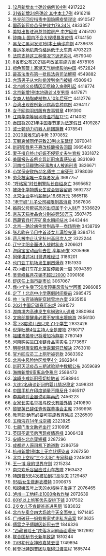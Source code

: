 1. [12月新增本土确诊病例104例](http://www.baidu.com/baidu?cl=3&tn=SE_baiduhomet8_jmjb7mjw&rsv_dl=fyb_top&fr=top1000&wd=12%D4%C2%D0%C2%D4%F6%B1%BE%CD%C1%C8%B7%D5%EF%B2%A1%C0%FD104%C0%FD) 4917222
1. [31省新增24例确诊 其中本土7例](http://www.baidu.com/baidu?cl=3&tn=SE_baiduhomet8_jmjb7mjw&rsv_dl=fyb_top&fr=top1000&wd=31%CA%A1%D0%C2%D4%F624%C0%FD%C8%B7%D5%EF%20%C6%E4%D6%D0%B1%BE%CD%C17%C0%FD) 4916218
1. [外交部回应指责中国隐瞒疫情谬论](http://www.baidu.com/baidu?cl=3&tn=SE_baiduhomet8_jmjb7mjw&rsv_dl=fyb_top&fr=top1000&wd=%CD%E2%BD%BB%B2%BF%BB%D8%D3%A6%D6%B8%D4%F0%D6%D0%B9%FA%D2%FE%C2%F7%D2%DF%C7%E9%C3%FD%C2%DB) 4910547
1. [国药新冠疫苗保护效力79.34%](http://www.baidu.com/baidu?cl=3&tn=SE_baiduhomet8_jmjb7mjw&rsv_dl=fyb_top&fr=top1000&wd=%B9%FA%D2%A9%D0%C2%B9%DA%D2%DF%C3%E7%B1%A3%BB%A4%D0%A7%C1%A679.34%25) 4833357
1. [美拟出售驻港总领馆房产 中方回应](http://www.baidu.com/baidu?cl=3&tn=SE_baiduhomet8_jmjb7mjw&rsv_dl=fyb_top&fr=top1000&wd=%C3%C0%C4%E2%B3%F6%CA%DB%D7%A4%B8%DB%D7%DC%C1%EC%B9%DD%B7%BF%B2%FA%20%D6%D0%B7%BD%BB%D8%D3%A6) 4745120
1. [钟南山:国内不会大规模暴发疫情](http://www.baidu.com/baidu?cl=3&tn=SE_baiduhomet8_jmjb7mjw&rsv_dl=fyb_top&fr=top1000&wd=%D6%D3%C4%CF%C9%BD%3A%B9%FA%C4%DA%B2%BB%BB%E1%B4%F3%B9%E6%C4%A3%B1%A9%B7%A2%D2%DF%C7%E9) 4744150
1. [黑龙江黑河发现1例本土确诊病例](http://www.baidu.com/baidu?cl=3&tn=SE_baiduhomet8_jmjb7mjw&rsv_dl=fyb_top&fr=top1000&wd=%BA%DA%C1%FA%BD%AD%BA%DA%BA%D3%B7%A2%CF%D61%C0%FD%B1%BE%CD%C1%C8%B7%D5%EF%B2%A1%C0%FD) 4738678
1. [春运多地机票价格远低于火车票](http://www.baidu.com/baidu?cl=3&tn=SE_baiduhomet8_jmjb7mjw&rsv_dl=fyb_top&fr=top1000&wd=%B4%BA%D4%CB%B6%E0%B5%D8%BB%FA%C6%B1%BC%DB%B8%F1%D4%B6%B5%CD%D3%DA%BB%F0%B3%B5%C6%B1) 4703223
1. [法院支持这三种情况下返还彩礼](http://www.baidu.com/baidu?cl=3&tn=SE_baiduhomet8_jmjb7mjw&rsv_dl=fyb_top&fr=top1000&wd=%B7%A8%D4%BA%D6%A7%B3%D6%D5%E2%C8%FD%D6%D6%C7%E9%BF%F6%CF%C2%B7%B5%BB%B9%B2%CA%C0%F1) 4579040
1. [8省市公布2021高考改革实施方案](http://www.baidu.com/baidu?cl=3&tn=SE_baiduhomet8_jmjb7mjw&rsv_dl=fyb_top&fr=top1000&wd=8%CA%A1%CA%D0%B9%AB%B2%BC2021%B8%DF%BF%BC%B8%C4%B8%EF%CA%B5%CA%A9%B7%BD%B0%B8) 4578105
1. [橙色预警！寒潮天气继续影响中国](http://www.baidu.com/baidu?cl=3&tn=SE_baiduhomet8_jmjb7mjw&rsv_dl=fyb_top&fr=top1000&wd=%B3%C8%C9%AB%D4%A4%BE%AF%A3%A1%BA%AE%B3%B1%CC%EC%C6%F8%BC%CC%D0%F8%D3%B0%CF%EC%D6%D0%B9%FA) 4572824
1. [最高法发布第一批民法典司法解释](http://www.baidu.com/baidu?cl=3&tn=SE_baiduhomet8_jmjb7mjw&rsv_dl=fyb_top&fr=top1000&wd=%D7%EE%B8%DF%B7%A8%B7%A2%B2%BC%B5%DA%D2%BB%C5%FA%C3%F1%B7%A8%B5%E4%CB%BE%B7%A8%BD%E2%CA%CD) 4549882
1. [台湾男子从大陆偷渡到金门被抓](http://www.baidu.com/baidu?cl=3&tn=SE_baiduhomet8_jmjb7mjw&rsv_dl=fyb_top&fr=top1000&wd=%CC%A8%CD%E5%C4%D0%D7%D3%B4%D3%B4%F3%C2%BD%CD%B5%B6%C9%B5%BD%BD%F0%C3%C5%B1%BB%D7%A5) 4500943
1. [北京顺义疫情因印尼输入病例引起](http://www.baidu.com/baidu?cl=3&tn=SE_baiduhomet8_jmjb7mjw&rsv_dl=fyb_top&fr=top1000&wd=%B1%B1%BE%A9%CB%B3%D2%E5%D2%DF%C7%E9%D2%F2%D3%A1%C4%E1%CA%E4%C8%EB%B2%A1%C0%FD%D2%FD%C6%F0) 4418774
1. [北京新增1例本地确诊:4岁男童](http://www.baidu.com/baidu?cl=3&tn=SE_baiduhomet8_jmjb7mjw&rsv_dl=fyb_top&fr=top1000&wd=%B1%B1%BE%A9%D0%C2%D4%F61%C0%FD%B1%BE%B5%D8%C8%B7%D5%EF%3A4%CB%EA%C4%D0%CD%AF) 4417871
1. [女商人抽脂成植物人10年后死亡](http://www.baidu.com/baidu?cl=3&tn=SE_baiduhomet8_jmjb7mjw&rsv_dl=fyb_top&fr=top1000&wd=%C5%AE%C9%CC%C8%CB%B3%E9%D6%AC%B3%C9%D6%B2%CE%EF%C8%CB10%C4%EA%BA%F3%CB%C0%CD%F6) 4412776
1. [台湾出现首例新冠病毒变种病例](http://www.baidu.com/baidu?cl=3&tn=SE_baiduhomet8_jmjb7mjw&rsv_dl=fyb_top&fr=top1000&wd=%CC%A8%CD%E5%B3%F6%CF%D6%CA%D7%C0%FD%D0%C2%B9%DA%B2%A1%B6%BE%B1%E4%D6%D6%B2%A1%C0%FD) 4264117
1. [女子网购羽绒服有丧事臂章](http://www.baidu.com/baidu?cl=3&tn=SE_baiduhomet8_jmjb7mjw&rsv_dl=fyb_top&fr=top1000&wd=%C5%AE%D7%D3%CD%F8%B9%BA%D3%F0%C8%DE%B7%FE%D3%D0%C9%A5%CA%C2%B1%DB%D5%C2) 4191390
1. [江南华南等局地降温将超12℃](http://www.baidu.com/baidu?cl=3&tn=SE_baiduhomet8_jmjb7mjw&rsv_dl=fyb_top&fr=top1000&wd=%BD%AD%C4%CF%BB%AA%C4%CF%B5%C8%BE%D6%B5%D8%BD%B5%CE%C2%BD%AB%B3%AC12%A1%E6) 4114032
1. [泰国将2021年中国春节定为法定假日](http://www.baidu.com/baidu?cl=3&tn=SE_baiduhomet8_jmjb7mjw&rsv_dl=fyb_top&fr=top1000&wd=%CC%A9%B9%FA%BD%AB2021%C4%EA%D6%D0%B9%FA%B4%BA%BD%DA%B6%A8%CE%AA%B7%A8%B6%A8%BC%D9%C8%D5) 4109287
1. [波士顿动力机器人组团跳舞](http://www.baidu.com/baidu?cl=3&tn=SE_baiduhomet8_jmjb7mjw&rsv_dl=fyb_top&fr=top1000&wd=%B2%A8%CA%BF%B6%D9%B6%AF%C1%A6%BB%FA%C6%F7%C8%CB%D7%E9%CD%C5%CC%F8%CE%E8) 4078541
1. [2020最难忘的手势](http://www.baidu.com/baidu?cl=3&tn=SE_baiduhomet8_jmjb7mjw&rsv_dl=fyb_top&fr=top1000&wd=2020%D7%EE%C4%D1%CD%FC%B5%C4%CA%D6%CA%C6) 3970852
1. [天鹅哀悼同伴导致23列火车延误](http://www.baidu.com/baidu?cl=3&tn=SE_baiduhomet8_jmjb7mjw&rsv_dl=fyb_top&fr=top1000&wd=%CC%EC%B6%EC%B0%A7%B5%BF%CD%AC%B0%E9%B5%BC%D6%C223%C1%D0%BB%F0%B3%B5%D1%D3%CE%F3) 3970041
1. [新冠阳性男子篡改核酸报告回国](http://www.baidu.com/baidu?cl=3&tn=SE_baiduhomet8_jmjb7mjw&rsv_dl=fyb_top&fr=top1000&wd=%D0%C2%B9%DA%D1%F4%D0%D4%C4%D0%D7%D3%B4%DB%B8%C4%BA%CB%CB%E1%B1%A8%B8%E6%BB%D8%B9%FA) 3965462
1. [妻子擅自终止妊娠不侵犯丈夫生育权](http://www.baidu.com/baidu?cl=3&tn=SE_baiduhomet8_jmjb7mjw&rsv_dl=fyb_top&fr=top1000&wd=%C6%DE%D7%D3%C9%C3%D7%D4%D6%D5%D6%B9%C8%D1%C9%EF%B2%BB%C7%D6%B7%B8%D5%C9%B7%F2%C9%FA%D3%FD%C8%A8) 3831872
1. [美国报告首例变异新冠病毒感染者](http://www.baidu.com/baidu?cl=3&tn=SE_baiduhomet8_jmjb7mjw&rsv_dl=fyb_top&fr=top1000&wd=%C3%C0%B9%FA%B1%A8%B8%E6%CA%D7%C0%FD%B1%E4%D2%EC%D0%C2%B9%DA%B2%A1%B6%BE%B8%D0%C8%BE%D5%DF) 3831090
1. [河南捡蒜瓣致8死事故4人被追刑责](http://www.baidu.com/baidu?cl=3&tn=SE_baiduhomet8_jmjb7mjw&rsv_dl=fyb_top&fr=top1000&wd=%BA%D3%C4%CF%BC%F1%CB%E2%B0%EA%D6%C28%CB%C0%CA%C2%B9%CA4%C8%CB%B1%BB%D7%B7%D0%CC%D4%F0) 3826671
1. [小学保安砍伤41名师生 二审死刑](http://www.baidu.com/baidu?cl=3&tn=SE_baiduhomet8_jmjb7mjw&rsv_dl=fyb_top&fr=top1000&wd=%D0%A1%D1%A7%B1%A3%B0%B2%BF%B3%C9%CB41%C3%FB%CA%A6%C9%FA%20%B6%FE%C9%F3%CB%C0%D0%CC) 3798039
1. [劳荣枝案唯一幸存者发声](http://www.baidu.com/baidu?cl=3&tn=SE_baiduhomet8_jmjb7mjw&rsv_dl=fyb_top&fr=top1000&wd=%C0%CD%C8%D9%D6%A6%B0%B8%CE%A8%D2%BB%D0%D2%B4%E6%D5%DF%B7%A2%C9%F9) 3697757
1. [“呼格案”时任刑警队长自缢身亡](http://www.baidu.com/baidu?cl=3&tn=SE_baiduhomet8_jmjb7mjw&rsv_dl=fyb_top&fr=top1000&wd=%A1%B0%BA%F4%B8%F1%B0%B8%A1%B1%CA%B1%C8%CE%D0%CC%BE%AF%B6%D3%B3%A4%D7%D4%E7%CB%C9%ED%CD%F6) 3695652
1. [被泼化学物质女生或会毁容留疤](http://www.baidu.com/baidu?cl=3&tn=SE_baiduhomet8_jmjb7mjw&rsv_dl=fyb_top&fr=top1000&wd=%B1%BB%C6%C3%BB%AF%D1%A7%CE%EF%D6%CA%C5%AE%C9%FA%BB%F2%BB%E1%BB%D9%C8%DD%C1%F4%B0%CC) 3692737
1. [北京企业平均薪酬达16.68万元](http://www.baidu.com/baidu?cl=3&tn=SE_baiduhomet8_jmjb7mjw&rsv_dl=fyb_top&fr=top1000&wd=%B1%B1%BE%A9%C6%F3%D2%B5%C6%BD%BE%F9%D0%BD%B3%EA%B4%EF16.68%CD%F2%D4%AA) 3665118
1. [“老干妈”儿子公司被限制高消费](http://www.baidu.com/baidu?cl=3&tn=SE_baiduhomet8_jmjb7mjw&rsv_dl=fyb_top&fr=top1000&wd=%A1%B0%C0%CF%B8%C9%C2%E8%A1%B1%B6%F9%D7%D3%B9%AB%CB%BE%B1%BB%CF%DE%D6%C6%B8%DF%CF%FB%B7%D1) 3567606
1. [婚前父母帮买房的出资属于个人财产](http://www.baidu.com/baidu?cl=3&tn=SE_baiduhomet8_jmjb7mjw&rsv_dl=fyb_top&fr=top1000&wd=%BB%E9%C7%B0%B8%B8%C4%B8%B0%EF%C2%F2%B7%BF%B5%C4%B3%F6%D7%CA%CA%F4%D3%DA%B8%F6%C8%CB%B2%C6%B2%FA) 3536829
1. [京东天猫唯品会分别被罚50万元](http://www.baidu.com/baidu?cl=3&tn=SE_baiduhomet8_jmjb7mjw&rsv_dl=fyb_top&fr=top1000&wd=%BE%A9%B6%AB%CC%EC%C3%A8%CE%A8%C6%B7%BB%E1%B7%D6%B1%F0%B1%BB%B7%A350%CD%F2%D4%AA) 3507475
1. [西藏官兵打开矿泉水瞬间结冰](http://www.baidu.com/baidu?cl=3&tn=SE_baiduhomet8_jmjb7mjw&rsv_dl=fyb_top&fr=top1000&wd=%CE%F7%B2%D8%B9%D9%B1%F8%B4%F2%BF%AA%BF%F3%C8%AA%CB%AE%CB%B2%BC%E4%BD%E1%B1%F9) 3443444
1. [北京一确诊病例曾到昌平一商场购物](http://www.baidu.com/baidu?cl=3&tn=SE_baiduhomet8_jmjb7mjw&rsv_dl=fyb_top&fr=top1000&wd=%B1%B1%BE%A9%D2%BB%C8%B7%D5%EF%B2%A1%C0%FD%D4%F8%B5%BD%B2%FD%C6%BD%D2%BB%C9%CC%B3%A1%B9%BA%CE%EF) 3438769
1. [张若昀在节目中首谈女儿满脸宠溺](http://www.baidu.com/baidu?cl=3&tn=SE_baiduhomet8_jmjb7mjw&rsv_dl=fyb_top&fr=top1000&wd=%D5%C5%C8%F4%EA%C0%D4%DA%BD%DA%C4%BF%D6%D0%CA%D7%CC%B8%C5%AE%B6%F9%C2%FA%C1%B3%B3%E8%C4%E7) 3384714
1. [蒋凡被中止认定杭州高层次人才](http://www.baidu.com/baidu?cl=3&tn=SE_baiduhomet8_jmjb7mjw&rsv_dl=fyb_top&fr=top1000&wd=%BD%AF%B7%B2%B1%BB%D6%D0%D6%B9%C8%CF%B6%A8%BA%BC%D6%DD%B8%DF%B2%E3%B4%CE%C8%CB%B2%C5) 3322244
1. [辽宁沈阳全面进入战时状态](http://www.baidu.com/baidu?cl=3&tn=SE_baiduhomet8_jmjb7mjw&rsv_dl=fyb_top&fr=top1000&wd=%C1%C9%C4%FE%C9%F2%D1%F4%C8%AB%C3%E6%BD%F8%C8%EB%D5%BD%CA%B1%D7%B4%CC%AC) 3206621
1. [海绵宝宝动画师去世 享年59岁](http://www.baidu.com/baidu?cl=3&tn=SE_baiduhomet8_jmjb7mjw&rsv_dl=fyb_top&fr=top1000&wd=%BA%A3%C3%E0%B1%A6%B1%A6%B6%AF%BB%AD%CA%A6%C8%A5%CA%C0%20%CF%ED%C4%EA59%CB%EA) 3205966
1. [同伴讲述冰川哥遇难经过](http://www.baidu.com/baidu?cl=3&tn=SE_baiduhomet8_jmjb7mjw&rsv_dl=fyb_top&fr=top1000&wd=%CD%AC%B0%E9%BD%B2%CA%F6%B1%F9%B4%A8%B8%E7%D3%F6%C4%D1%BE%AD%B9%FD) 3186201
1. [也门亚丁机场发生剧烈爆炸](http://www.baidu.com/baidu?cl=3&tn=SE_baiduhomet8_jmjb7mjw&rsv_dl=fyb_top&fr=top1000&wd=%D2%B2%C3%C5%D1%C7%B6%A1%BB%FA%B3%A1%B7%A2%C9%FA%BE%E7%C1%D2%B1%AC%D5%A8) 3151930
1. [花小猪打车在北京暂停服务一周](http://www.baidu.com/baidu?cl=3&tn=SE_baiduhomet8_jmjb7mjw&rsv_dl=fyb_top&fr=top1000&wd=%BB%A8%D0%A1%D6%ED%B4%F2%B3%B5%D4%DA%B1%B1%BE%A9%D4%DD%CD%A3%B7%FE%CE%F1%D2%BB%D6%DC) 3094389
1. [吴青峰每月花销不超过2000](http://www.baidu.com/baidu?cl=3&tn=SE_baiduhomet8_jmjb7mjw&rsv_dl=fyb_top&fr=top1000&wd=%CE%E2%C7%E0%B7%E5%C3%BF%D4%C2%BB%A8%CF%FA%B2%BB%B3%AC%B9%FD2000) 3090188
1. [舒庆任上海市副市长](http://www.baidu.com/baidu?cl=3&tn=SE_baiduhomet8_jmjb7mjw&rsv_dl=fyb_top&fr=top1000&wd=%CA%E6%C7%EC%C8%CE%C9%CF%BA%A3%CA%D0%B8%B1%CA%D0%B3%A4) 3067067
1. [俄小学生零下50度顶暴风雪放学回家](http://www.baidu.com/baidu?cl=3&tn=SE_baiduhomet8_jmjb7mjw&rsv_dl=fyb_top&fr=top1000&wd=%B6%ED%D0%A1%D1%A7%C9%FA%C1%E3%CF%C250%B6%C8%B6%A5%B1%A9%B7%E7%D1%A9%B7%C5%D1%A7%BB%D8%BC%D2) 2986085
1. [定了！北京中小学寒假时间提前](http://www.baidu.com/baidu?cl=3&tn=SE_baiduhomet8_jmjb7mjw&rsv_dl=fyb_top&fr=top1000&wd=%B6%A8%C1%CB%A3%A1%B1%B1%BE%A9%D6%D0%D0%A1%D1%A7%BA%AE%BC%D9%CA%B1%BC%E4%CC%E1%C7%B0) 2985475
1. [帅！法官骑骆驼穿越雪地办案](http://www.baidu.com/baidu?cl=3&tn=SE_baiduhomet8_jmjb7mjw&rsv_dl=fyb_top&fr=top1000&wd=%CB%A7%A3%A1%B7%A8%B9%D9%C6%EF%C2%E6%CD%D5%B4%A9%D4%BD%D1%A9%B5%D8%B0%EC%B0%B8) 2935156
1. [2021中国足球赛历出炉](http://www.baidu.com/baidu?cl=3&tn=SE_baiduhomet8_jmjb7mjw&rsv_dl=fyb_top&fr=top1000&wd=2021%D6%D0%B9%FA%D7%E3%C7%F2%C8%FC%C0%FA%B3%F6%C2%AF) 2881572
1. [湖南境内高速发生车祸致9人遇难](http://www.baidu.com/baidu?cl=3&tn=SE_baiduhomet8_jmjb7mjw&rsv_dl=fyb_top&fr=top1000&wd=%BA%FE%C4%CF%BE%B3%C4%DA%B8%DF%CB%D9%B7%A2%C9%FA%B3%B5%BB%F6%D6%C29%C8%CB%D3%F6%C4%D1) 2880984
1. [文旅部提醒非必要不安排出境旅游](http://www.baidu.com/baidu?cl=3&tn=SE_baiduhomet8_jmjb7mjw&rsv_dl=fyb_top&fr=top1000&wd=%CE%C4%C2%C3%B2%BF%CC%E1%D0%D1%B7%C7%B1%D8%D2%AA%B2%BB%B0%B2%C5%C5%B3%F6%BE%B3%C2%C3%D3%CE) 2856130
1. [零下8度幼儿园只来了1个学生](http://www.baidu.com/baidu?cl=3&tn=SE_baiduhomet8_jmjb7mjw&rsv_dl=fyb_top&fr=top1000&wd=%C1%E3%CF%C28%B6%C8%D3%D7%B6%F9%D4%B0%D6%BB%C0%B4%C1%CB1%B8%F6%D1%A7%C9%FA) 2832426
1. [倪萍吐槽4位主持人全是废物](http://www.baidu.com/baidu?cl=3&tn=SE_baiduhomet8_jmjb7mjw&rsv_dl=fyb_top&fr=top1000&wd=%C4%DF%C6%BC%CD%C2%B2%DB4%CE%BB%D6%F7%B3%D6%C8%CB%C8%AB%CA%C7%B7%CF%CE%EF) 2780717
1. [福建离婚登记将增加冷静期](http://www.baidu.com/baidu?cl=3&tn=SE_baiduhomet8_jmjb7mjw&rsv_dl=fyb_top&fr=top1000&wd=%B8%A3%BD%A8%C0%EB%BB%E9%B5%C7%BC%C7%BD%AB%D4%F6%BC%D3%C0%E4%BE%B2%C6%DA) 2780149
1. [河南购买进口冷链食品需实名](http://www.baidu.com/baidu?cl=3&tn=SE_baiduhomet8_jmjb7mjw&rsv_dl=fyb_top&fr=top1000&wd=%BA%D3%C4%CF%B9%BA%C2%F2%BD%F8%BF%DA%C0%E4%C1%B4%CA%B3%C6%B7%D0%E8%CA%B5%C3%FB) 2773667
1. [明星健康宝照片泄露漏洞已解决](http://www.baidu.com/baidu?cl=3&tn=SE_baiduhomet8_jmjb7mjw&rsv_dl=fyb_top&fr=top1000&wd=%C3%F7%D0%C7%BD%A1%BF%B5%B1%A6%D5%D5%C6%AC%D0%B9%C2%B6%C2%A9%B6%B4%D2%D1%BD%E2%BE%F6) 2763010
1. [官方回应员工上厕所被罚款](http://www.baidu.com/baidu?cl=3&tn=SE_baiduhomet8_jmjb7mjw&rsv_dl=fyb_top&fr=top1000&wd=%B9%D9%B7%BD%BB%D8%D3%A6%D4%B1%B9%A4%C9%CF%B2%DE%CB%F9%B1%BB%B7%A3%BF%EE) 2683392
1. [北京中风险地区增至4个](http://www.baidu.com/baidu?cl=3&tn=SE_baiduhomet8_jmjb7mjw&rsv_dl=fyb_top&fr=top1000&wd=%B1%B1%BE%A9%D6%D0%B7%E7%CF%D5%B5%D8%C7%F8%D4%F6%D6%C14%B8%F6) 2682844
1. [新冠灭活疫苗三期试验期中数据公布](http://www.baidu.com/baidu?cl=3&tn=SE_baiduhomet8_jmjb7mjw&rsv_dl=fyb_top&fr=top1000&wd=%D0%C2%B9%DA%C3%F0%BB%EE%D2%DF%C3%E7%C8%FD%C6%DA%CA%D4%D1%E9%C6%DA%D6%D0%CA%FD%BE%DD%B9%AB%B2%BC) 2659699
1. [海南新增6家离岛免税店](http://www.baidu.com/baidu?cl=3&tn=SE_baiduhomet8_jmjb7mjw&rsv_dl=fyb_top&fr=top1000&wd=%BA%A3%C4%CF%D0%C2%D4%F66%BC%D2%C0%EB%B5%BA%C3%E2%CB%B0%B5%EA) 2589473
1. [滨崎步成新冠密切接触者](http://www.baidu.com/baidu?cl=3&tn=SE_baiduhomet8_jmjb7mjw&rsv_dl=fyb_top&fr=top1000&wd=%B1%F5%C6%E9%B2%BD%B3%C9%D0%C2%B9%DA%C3%DC%C7%D0%BD%D3%B4%A5%D5%DF) 2588944
1. [大连2名确诊新冠的婴儿情况稳定](http://www.baidu.com/baidu?cl=3&tn=SE_baiduhomet8_jmjb7mjw&rsv_dl=fyb_top&fr=top1000&wd=%B4%F3%C1%AC2%C3%FB%C8%B7%D5%EF%D0%C2%B9%DA%B5%C4%D3%A4%B6%F9%C7%E9%BF%F6%CE%C8%B6%A8) 2498331
1. [中国手机在印度销量不降反升](http://www.baidu.com/baidu?cl=3&tn=SE_baiduhomet8_jmjb7mjw&rsv_dl=fyb_top&fr=top1000&wd=%D6%D0%B9%FA%CA%D6%BB%FA%D4%DA%D3%A1%B6%C8%CF%FA%C1%BF%B2%BB%BD%B5%B7%B4%C9%FD) 2465117
1. [李易峰对金晨说明年再约](http://www.baidu.com/baidu?cl=3&tn=SE_baiduhomet8_jmjb7mjw&rsv_dl=fyb_top&fr=top1000&wd=%C0%EE%D2%D7%B7%E5%B6%D4%BD%F0%B3%BF%CB%B5%C3%F7%C4%EA%D4%D9%D4%BC) 2456223
1. [女家长实名举报与校长有婚外情](http://www.baidu.com/baidu?cl=3&tn=SE_baiduhomet8_jmjb7mjw&rsv_dl=fyb_top&fr=top1000&wd=%C5%AE%BC%D2%B3%A4%CA%B5%C3%FB%BE%D9%B1%A8%D3%EB%D0%A3%B3%A4%D3%D0%BB%E9%CD%E2%C7%E9) 2410890
1. [黎智英已辞任壹传媒董事会主席](http://www.baidu.com/baidu?cl=3&tn=SE_baiduhomet8_jmjb7mjw&rsv_dl=fyb_top&fr=top1000&wd=%C0%E8%D6%C7%D3%A2%D2%D1%B4%C7%C8%CE%D2%BC%B4%AB%C3%BD%B6%AD%CA%C2%BB%E1%D6%F7%CF%AF) 2369698
1. [教育部:确有必要可实施教育惩戒](http://www.baidu.com/baidu?cl=3&tn=SE_baiduhomet8_jmjb7mjw&rsv_dl=fyb_top&fr=top1000&wd=%BD%CC%D3%FD%B2%BF%3A%C8%B7%D3%D0%B1%D8%D2%AA%BF%C9%CA%B5%CA%A9%BD%CC%D3%FD%B3%CD%BD%E4) 2326509
1. [五粮液存14年成空瓶](http://www.baidu.com/baidu?cl=3&tn=SE_baiduhomet8_jmjb7mjw&rsv_dl=fyb_top&fr=top1000&wd=%CE%E5%C1%B8%D2%BA%B4%E614%C4%EA%B3%C9%BF%D5%C6%BF) 2323825
1. [七部门发文助老出行](http://www.baidu.com/baidu?cl=3&tn=SE_baiduhomet8_jmjb7mjw&rsv_dl=fyb_top&fr=top1000&wd=%C6%DF%B2%BF%C3%C5%B7%A2%CE%C4%D6%FA%C0%CF%B3%F6%D0%D0) 2310695
1. [英国圣诞节后再现疫情高峰](http://www.baidu.com/baidu?cl=3&tn=SE_baiduhomet8_jmjb7mjw&rsv_dl=fyb_top&fr=top1000&wd=%D3%A2%B9%FA%CA%A5%B5%AE%BD%DA%BA%F3%D4%D9%CF%D6%D2%DF%C7%E9%B8%DF%B7%E5) 2306438
1. [安崎在北京穿短裤](http://www.baidu.com/baidu?cl=3&tn=SE_baiduhomet8_jmjb7mjw&rsv_dl=fyb_top&fr=top1000&wd=%B0%B2%C6%E9%D4%DA%B1%B1%BE%A9%B4%A9%B6%CC%BF%E3) 2287296
1. [成都老人逼司机下跪道歉](http://www.baidu.com/baidu?cl=3&tn=SE_baiduhomet8_jmjb7mjw&rsv_dl=fyb_top&fr=top1000&wd=%B3%C9%B6%BC%C0%CF%C8%CB%B1%C6%CB%BE%BB%FA%CF%C2%B9%F2%B5%C0%C7%B8) 2286759
1. [杭州新增1例本土无症状感染者](http://www.baidu.com/baidu?cl=3&tn=SE_baiduhomet8_jmjb7mjw&rsv_dl=fyb_top&fr=top1000&wd=%BA%BC%D6%DD%D0%C2%D4%F61%C0%FD%B1%BE%CD%C1%CE%DE%D6%A2%D7%B4%B8%D0%C8%BE%D5%DF) 2267250
1. [北京上空现“三个太阳” 专家释疑](http://www.baidu.com/baidu?cl=3&tn=SE_baiduhomet8_jmjb7mjw&rsv_dl=fyb_top&fr=top1000&wd=%B1%B1%BE%A9%C9%CF%BF%D5%CF%D6%A1%B0%C8%FD%B8%F6%CC%AB%D1%F4%A1%B1%20%D7%A8%BC%D2%CA%CD%D2%C9) 2245081
1. [王一博 我的世界守则](http://www.baidu.com/baidu?cl=3&tn=SE_baiduhomet8_jmjb7mjw&rsv_dl=fyb_top&fr=top1000&wd=%CD%F5%D2%BB%B2%A9%20%CE%D2%B5%C4%CA%C0%BD%E7%CA%D8%D4%F2) 2215234
1. [南京欢乐谷回应过山车故障](http://www.baidu.com/baidu?cl=3&tn=SE_baiduhomet8_jmjb7mjw&rsv_dl=fyb_top&fr=top1000&wd=%C4%CF%BE%A9%BB%B6%C0%D6%B9%C8%BB%D8%D3%A6%B9%FD%C9%BD%B3%B5%B9%CA%D5%CF) 2163432
1. [特朗普5天4次被拍到打高尔夫](http://www.baidu.com/baidu?cl=3&tn=SE_baiduhomet8_jmjb7mjw&rsv_dl=fyb_top&fr=top1000&wd=%CC%D8%C0%CA%C6%D55%CC%EC4%B4%CE%B1%BB%C5%C4%B5%BD%B4%F2%B8%DF%B6%FB%B7%F2) 2129487
1. [95后女生做寿衣模特](http://www.baidu.com/baidu?cl=3&tn=SE_baiduhomet8_jmjb7mjw&rsv_dl=fyb_top&fr=top1000&wd=95%BA%F3%C5%AE%C9%FA%D7%F6%CA%D9%D2%C2%C4%A3%CC%D8) 2090675
1. [和嫦娥五号上天的水稻种子发芽了](http://www.baidu.com/baidu?cl=3&tn=SE_baiduhomet8_jmjb7mjw&rsv_dl=fyb_top&fr=top1000&wd=%BA%CD%E6%CF%B6%F0%CE%E5%BA%C5%C9%CF%CC%EC%B5%C4%CB%AE%B5%BE%D6%D6%D7%D3%B7%A2%D1%BF%C1%CB) 2076465
1. [泸州一工地挖出1000余枚炸弹](http://www.baidu.com/baidu?cl=3&tn=SE_baiduhomet8_jmjb7mjw&rsv_dl=fyb_top&fr=top1000&wd=%E3%F2%D6%DD%D2%BB%B9%A4%B5%D8%CD%DA%B3%F61000%D3%E0%C3%B6%D5%A8%B5%AF) 2072639
1. [60岁以上旅客优先安排下铺](http://www.baidu.com/baidu?cl=3&tn=SE_baiduhomet8_jmjb7mjw&rsv_dl=fyb_top&fr=top1000&wd=60%CB%EA%D2%D4%C9%CF%C2%C3%BF%CD%D3%C5%CF%C8%B0%B2%C5%C5%CF%C2%C6%CC) 2017502
1. [2岁女儿不肯跟爸爸进男厕](http://www.baidu.com/baidu?cl=3&tn=SE_baiduhomet8_jmjb7mjw&rsv_dl=fyb_top&fr=top1000&wd=2%CB%EA%C5%AE%B6%F9%B2%BB%BF%CF%B8%FA%B0%D6%B0%D6%BD%F8%C4%D0%B2%DE) 1983032
1. [北京冬奥会四大场馆今天全面完工](http://www.baidu.com/baidu?cl=3&tn=SE_baiduhomet8_jmjb7mjw&rsv_dl=fyb_top&fr=top1000&wd=%B1%B1%BE%A9%B6%AC%B0%C2%BB%E1%CB%C4%B4%F3%B3%A1%B9%DD%BD%F1%CC%EC%C8%AB%C3%E6%CD%EA%B9%A4) 1971485
1. [广州破获一蚂蚁搬家式走私冻品案](http://www.baidu.com/baidu?cl=3&tn=SE_baiduhomet8_jmjb7mjw&rsv_dl=fyb_top&fr=top1000&wd=%B9%E3%D6%DD%C6%C6%BB%F1%D2%BB%C2%EC%D2%CF%B0%E1%BC%D2%CA%BD%D7%DF%CB%BD%B6%B3%C6%B7%B0%B8) 1913625
1. [傅雷之子傅聪因新冠去世](http://www.baidu.com/baidu?cl=3&tn=SE_baiduhomet8_jmjb7mjw&rsv_dl=fyb_top&fr=top1000&wd=%B8%B5%C0%D7%D6%AE%D7%D3%B8%B5%B4%CF%D2%F2%D0%C2%B9%DA%C8%A5%CA%C0) 1846326
1. ["西藏冒险王"跌落冰河前画面曝光](http://www.baidu.com/baidu?cl=3&tn=SE_baiduhomet8_jmjb7mjw&rsv_dl=fyb_top&fr=top1000&wd=%22%CE%F7%B2%D8%C3%B0%CF%D5%CD%F5%22%B5%F8%C2%E4%B1%F9%BA%D3%C7%B0%BB%AD%C3%E6%C6%D8%B9%E2) 1812992
1. [联合国秘书长新年致辞](http://www.baidu.com/baidu?cl=3&tn=SE_baiduhomet8_jmjb7mjw&rsv_dl=fyb_top&fr=top1000&wd=%C1%AA%BA%CF%B9%FA%C3%D8%CA%E9%B3%A4%D0%C2%C4%EA%D6%C2%B4%C7) 1810244
1. [TVB初代女神欧嘉慧去世](http://www.baidu.com/baidu?cl=3&tn=SE_baiduhomet8_jmjb7mjw&rsv_dl=fyb_top&fr=top1000&wd=TVB%B3%F5%B4%FA%C5%AE%C9%F1%C5%B7%BC%CE%BB%DB%C8%A5%CA%C0) 1749894
1. [拜登批特朗普团队阻碍过渡进程](http://www.baidu.com/baidu?cl=3&tn=SE_baiduhomet8_jmjb7mjw&rsv_dl=fyb_top&fr=top1000&wd=%B0%DD%B5%C7%C5%FA%CC%D8%C0%CA%C6%D5%CD%C5%B6%D3%D7%E8%B0%AD%B9%FD%B6%C9%BD%F8%B3%CC) 1685744